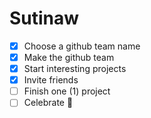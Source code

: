# Sutinaw
- [x] Choose a github team name
- [x] Make the github team
- [x] Start interesting projects
- [x] Invite friends
- [ ] Finish one (1) project
- [ ] Celebrate :tada:
